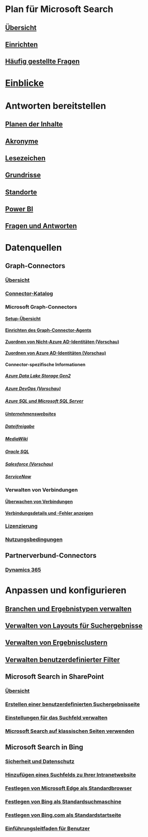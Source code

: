 # Plan für Microsoft Search
## [Übersicht](overview-microsoft-search.md)
## [Einrichten](setup-microsoft-search.md)
## [Häufig gestellte Fragen](faqs.md)
# [Einblicke](usage-reports.md)
# Antworten bereitstellen
## [Planen der Inhalte](plan-your-content.md)
## [Akronyme](manage-acronyms.md)
## [Lesezeichen](manage-bookmarks.md)
## [Grundrisse](manage-floorplans.md)
## [Standorte](manage-locations.md)
## [Power BI](manage-powerbi.md)
## [Fragen und Antworten](manage-qas.md)
# Datenquellen
## Graph-Connectors
### [Übersicht](connectors-overview.md)
### [Connector-Katalog](connectors-gallery.md)
### Microsoft Graph-Connectors
#### [Setup-Übersicht](configure-connector.md)
#### [Einrichten des Graph-Connector-Agents](on-prem-agent.md)
#### [Zuordnen von Nicht-Azure AD-Identitäten (Vorschau)](map-non-aad.md)
#### [Zuordnen von Azure AD-Identitäten (Vorschau)](map-aad.md)
#### Connector-spezifische Informationen
##### [Azure Data Lake Storage Gen2](azure-data-lake-connector.md)
##### [Azure DevOps (Vorschau)](azure-devops-connector.md)
##### [Azure SQL und Microsoft SQL Server](MSSQL-connector.md)
##### [Unternehmenswebsites](enterprise-web-connector.md)
##### [Dateifreigabe](fileshare-connector.md)
##### [MediaWiki](mediawiki-connector.md)
##### [Oracle SQL](OracleSQL-connector.md)
##### [Salesforce (Vorschau)](salesforce-connector.md)
##### [ServiceNow](servicenow-connector.md)
### Verwalten von Verbindungen
#### [Überwachen von Verbindungen](manage-connector.md)
#### [Verbindungsdetails und -Fehler anzeigen](connector-details-errors.md)
### [Lizenzierung](licensing.md)
### [Nutzungsbedingungen](terms-of-use.md)
## Partnerverbund-Connectors
### [Dynamics 365](manage-dynamics365.md)
# Anpassen und konfigurieren
## [Branchen und Ergebnistypen verwalten](customize-search-page.md)
## [Verwalten von Layouts für Suchergebnisse](customize-results-layout.md)
## [Verwalten von Ergebnisclustern](result-cluster.md)
## [Verwalten benutzerdefinierter Filter](custom-filters.md)
## Microsoft Search in SharePoint
### [Übersicht](get-started-search-in-sharepoint-online.md)
### [Erstellen einer benutzerdefinierten Suchergebnisseite](create-search-results-pages.md)
### [Einstellungen für das Suchfeld verwalten](manage-spo-search-box.md)
### [Microsoft Search auf klassischen Seiten verwenden](manage-classic-spo-pages.md)
## Microsoft Search in Bing
### [Sicherheit und Datenschutz](security-for-search.md)
### [Hinzufügen eines Suchfelds zu Ihrer Intranetwebsite](add-a-search-box-to-your-intranet-site.md)
### [Festlegen von Microsoft Edge als Standardbrowser](/deployedge/edge-default-browser)
### [Festlegen von Bing als Standardsuchmaschine](set-default-search-engine.md)
### [Festlegen von Bing.com als Standardstartseite](set-default-homepage.md)
### [Einführungsleitfaden für Benutzer](user-adoption-guide.md)
